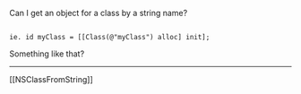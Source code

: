 

Can I get an object for a class by a string name?

<code>
ie. id myClass = [[Class(@"myClass") alloc] init];
</code>

Something like that?

----

[[NSClassFromString]]